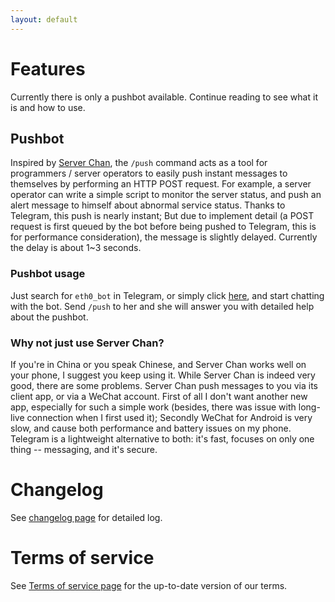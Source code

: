```yaml
---
layout: default
---
```


# Features

Currently there is only a pushbot available. Continue reading to see what it is and how to use.

## Pushbot

Inspired by [Server Chan][ServerChan], the `/push` command acts as a tool for programmers / server operators to easily push instant messages to themselves by performing an HTTP POST request.
For example, a server operator can write a simple script to monitor the server status, and push an alert message to himself about abnormal service status. Thanks to Telegram, this push is nearly instant; But due to implement detail (a POST request is first queued by the bot before being pushed to Telegram, this is for performance consideration), the message is slightly delayed. Currently the delay is about 1~3 seconds.

### Pushbot usage

Just search for `eth0_bot` in Telegram, or simply click [here][eth0_bot], and start chatting with the bot. Send `/push` to her and she will answer you with detailed help about the pushbot.

### Why not just use Server Chan?

If you're in China or you speak Chinese, and Server Chan works well on your phone, I suggest you keep using it.
While Server Chan is indeed very good, there are some problems. Server Chan push messages to you via its client app, or via a WeChat account. First of all I don't want another new app, especially for such a simple work (besides, there was issue with long-live connection when I first used it); Secondly WeChat for Android is very slow, and cause both performance and battery issues on my phone. Telegram is a lightweight alternative to both: it's fast, focuses on only one thing -- messaging, and it's secure.

# Changelog

See [changelog page][Changelog] for detailed log.

# Terms of service

See [Terms of service page][ToS] for the up-to-date version of our terms.

[ServerChan]: http://sc.ftqq.com/2.version
[eth0_bot]: https://telegram.me/eth0_bot
[Changelog]: changelog
[ToS]: terms
